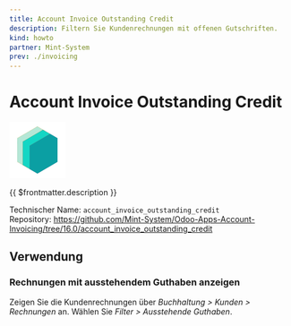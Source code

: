 ```yaml
---
title: Account Invoice Outstanding Credit
description: Filtern Sie Kundenrechnungen mit offenen Gutschriften.
kind: howto
partner: Mint-System
prev: ./invoicing
---
```

# Account Invoice Outstanding Credit
![icon_oms_box](attachments/icons_odoo_mint_system.png)

{{ $frontmatter.description }}

Technischer Name: `account_invoice_outstanding_credit`\
Repository: <https://github.com/Mint-System/Odoo-Apps-Account-Invoicing/tree/16.0/account_invoice_outstanding_credit>

## Verwendung

### Rechnungen mit ausstehendem Guthaben anzeigen

Zeigen Sie die Kundenrechnungen über *Buchhaltung > Kunden > Rechnungen* an. Wählen Sie *Filter > Ausstehende Guthaben*.
